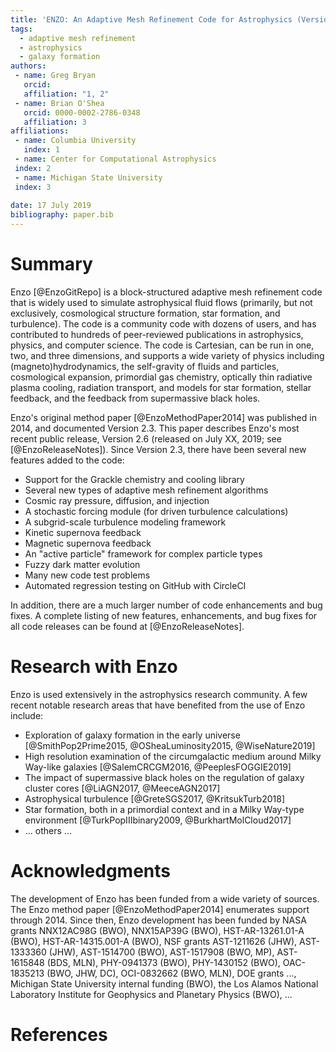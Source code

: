 ```yaml
---
title: 'ENZO: An Adaptive Mesh Refinement Code for Astrophysics (Version 2.6) '
tags:
  - adaptive mesh refinement
  - astrophysics
  - galaxy formation 
authors:
 - name: Greg Bryan
   orcid: 
   affiliation: "1, 2"
 - name: Brian O'Shea
   orcid: 0000-0002-2786-0348
   affiliation: 3
affiliations:
 - name: Columbia University
   index: 1
 - name: Center for Computational Astrophysics
 index: 2
 - name: Michigan State University
 index: 3
 
date: 17 July 2019
bibliography: paper.bib
---
```


# Summary



Enzo [@EnzoGitRepo] is a block-structured adaptive mesh refinement code that is widely used to simulate astrophysical fluid flows (primarily, but not exclusively, cosmological structure formation, star formation, and turbulence).  The code is a community code with dozens of users, and has contributed to hundreds of peer-reviewed publications in astrophysics, physics, and computer science.
The code is Cartesian, can be run in one, two, and three dimensions, and supports a wide variety of physics including (magneto)hydrodynamics, the self-gravity of fluids and particles, cosmological expansion, primordial gas chemistry, optically thin radiative plasma cooling, radiation transport, and models for star formation, stellar feedback, and the feedback from supermassive black holes.

Enzo's original method paper [@EnzoMethodPaper2014] was published in 2014, and documented Version 2.3.  This paper describes Enzo's most recent public release, Version 2.6 (released on July XX, 2019; see [@EnzoReleaseNotes]).  Since Version 2.3, there have been several new features added to the code:

* Support for the Grackle chemistry and cooling library
* Several new types of adaptive mesh refinement algorithms 
* Cosmic ray pressure, diffusion, and injection
* A stochastic forcing module (for driven turbulence calculations)
* A subgrid-scale turbulence modeling framework
* Kinetic supernova feedback 
* Magnetic supernova feedback
* An "active particle" framework for complex particle types
* Fuzzy dark matter evolution  
* Many new code test problems
* Automated regression testing on GitHub with CircleCI

In addition, there are a much larger number of code enhancements and bug fixes.  A complete listing of new features, enhancements, and bug fixes for all code releases can be found at [@EnzoReleaseNotes].

# Research with Enzo

Enzo is used extensively in the astrophysics research community.  A few recent notable research areas that have benefited from the use of Enzo include:

* Exploration of galaxy formation in the early universe [@SmithPop2Prime2015, @OSheaLuminosity2015, @WiseNature2019] 
* High resolution examination of the circumgalactic medium around Milky Way-like galaxies [@SalemCRCGM2016, @PeeplesFOGGIE2019]
* The impact of supermassive black holes on the regulation of galaxy cluster cores [@LiAGN2017, @MeeceAGN2017]
* Astrophysical turbulence [@GreteSGS2017, @KritsukTurb2018]
* Star formation, both in a primordial context and in a Milky Way-type environment [@TurkPopIIIbinary2009, @BurkhartMolCloud2017]
* ... others ...

# Acknowledgments

The development of Enzo has been funded from a wide variety of sources.  The Enzo method paper [@EnzoMethodPaper2014] enumerates support through 2014.  Since then, Enzo development has been funded by NASA grants NNX12AC98G (BWO), NNX15AP39G (BWO), HST-AR-13261.01-A (BWO), HST-AR-14315.001-A (BWO), NSF grants AST-1211626 (JHW), AST-1333360 (JHW),  AST-1514700 (BWO), AST-1517908 (BWO, MP), AST-1615848 (BDS, MLN), PHY-0941373 (BWO), PHY-1430152 (BWO), OAC-1835213 (BWO, JHW, DC), OCI-0832662 (BWO, MLN),  DOE grants ..., Michigan State University internal funding (BWO), the Los Alamos National Laboratory Institute for Geophysics and Planetary Physics (BWO), ...

# References
